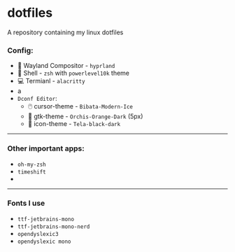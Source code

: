 # dotfiles
A repository containing my linux dotfiles

### Config:
- 🎨 Wayland Compositor - `hyprland`
- 🐚 Shell - `zsh` with `powerlevel10k` theme
- 💻 Termianl - `alacritty`
- a
- `Dconf Editor`:
  - 🖱️ cursor-theme - `Bibata-Modern-Ice`
  - 📂 gtk-theme - `Orchis-Orange-Dark` (5px)
  - 🙂 icon-theme - `Tela-black-dark`

---

### Other important apps:
- `oh-my-zsh`
- `timeshift`
- 

---

### Fonts I use
- `ttf-jetbrains-mono`
- `ttf-jetbrains-mono-nerd`
- `opendyslexic3`
- `opendyslexic mono`
